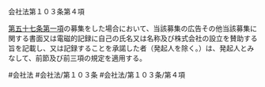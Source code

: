 会社法第１０３条第４項

[第五十七条第一項](会社法＿＿＿＿第５７条第１項)の募集をした場合において、当該募集の広告その他当該募集に関する書面又は電磁的記録に自己の氏名又は名称及び株式会社の設立を賛助する旨を記載し、又は記録することを承諾した者（発起人を除く。）は、発起人とみなして、前節及び前三項の規定を適用する。

#会社法
#会社法/第１０３条
#会社法/第１０３条/第４項

